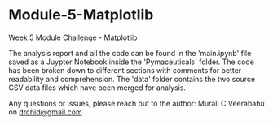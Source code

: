 # Module-5-Matplotlib
Week 5 Module Challenge - Matplotlib

The analysis report and all the code can be found in the 'main.ipynb' file saved as a Juypter Notebook inside the 'Pymaceuticals' folder. The code has been broken down to different sections with comments for better readability and comprehension. The 'data' folder contains the two source CSV data files which have been merged for analysis.

Any questions or issues, please reach out to the author: Murali C Veerabahu on drchid@gmail.com